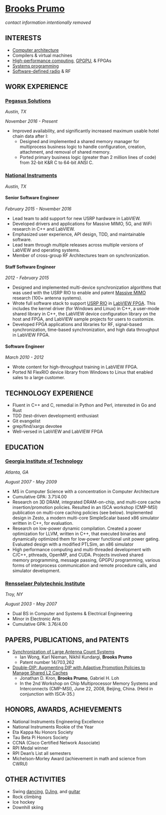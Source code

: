# [Brooks Prumo](http://www.linkedin.com/in/brooksprumo)

_contact information intentionally removed_

## INTERESTS

- [Computer architecture](http://en.wikipedia.org/wiki/Computer_architecture)
- Compilers & virtual machines
- [High-performance computing](http://insidehpc.com/hpc-basic-training/what-is-hpc/), [GPGPU](http://en.wikipedia.org/wiki/General-purpose_computing_on_graphics_processing_units), & FPGAs
- [Systems programming](http://en.wikipedia.org/wiki/System_programming)
- [Software-defined radio](http://en.wikipedia.org/wiki/Software-defined_radio) & RF

## WORK EXPERIENCE

### [Pegasus Solutions](http://www.pegasus.io)

_Austin, TX_

_November 2016 - Present_

- Improved availability, and significantly increased maximum usable hotel chain data after I:
	- Designed and implemented a shared memory manager for multiprocess business logic to handle configuration, creation, attachment, and removal of shared memory.
	- Ported primary business logic (greater than 2 million lines of code) from 32-bit K&R C to 64-bit ANSI C.

### [National Instruments](http://www.ni.com)

_Austin, TX_

#### Senior Software Engineer

_February 2015 - November 2016_

- Lead team to add support for new USRP hardware in LabVIEW.
- Developed drivers and applications for Massive MIMO, 5G, and WiFi research in C++ and LabVIEW.
- Emphasized user experience, API design, TDD, and maintainable software.
- Lead team through multiple releases across multiple versions of LabVIEW and operating systems.
- Member of cross-group RF Architectures team on synchronization.

#### Staff Software Engineer

_2012 - February 2015_

- Designed and implemented multi-device synchronization algorithms that was used with the USRP RIO to enable and patent [Massive MIMO](http://www.ni.com/rf/5g/) research (100+ antenna systems).
- Wrote full software stack to support [USRP RIO](http://www.ni.com/sdr/usrp-rio/) in [LabVIEW FPGA](http://www.ni.com/labview/fpga/). This includes the kernel driver (for Windows and Linux) in C++, a user-mode shared library in C++, the LabVIEW device configuration library on the host and FPGA, and LabVIEW sample projects for users to customize.
- Developed FPGA applications and libraries for RF, signal-based synchronization, time-based synchronization, and high data throughput in LabVIEW FPGA.

#### Software Engineer

_March 2010 - 2012_

- Wrote content for high-throughput training in LabVIEW FPGA.
- Ported NI FlexRIO device library from Windows to Linux that enabled sales to a large customer.

## TECHNOLOGY EXPERIENCE

- Fluent in C++ and C, remedial in Python and Perl, interested in Go and Rust
- TDD (test-driven development) enthusiast
- Git evangelist
- grep/find/xargs devotee
- Well-versed in LabVIEW and LabVIEW FPGA

## EDUCATION

### [Georgia Institute of Technology](http://www.gatech.edu)

_Atlanta, GA_

_August 2007 - May 2009_

- MS in Computer Science with a concentration in Computer Architecture
- Cumulative GPA: 3.71/4.00
- Research on 3D DRAM, integrated DRAM-on-chip, and multi-core cache insertion/promotion policies. Resulted in an ISCA workshop (CMP-MSI) publication on multi-core caching policies (see below). Implemented design in Zesto, a modern multi-core SimpleScalar based x86 simulator written in C++, for evaluation.
- Research on low-power dynamic compilation. Created a power optimization for LLVM, written in C++, that executed binaries and dynamically optimized them for low-power functional unit power gating. Evaluated design with a modified PTLSim, an x86 simulator
- High performance computing and multi-threaded development with C/C++, pthreads, OpenMP, and CUDA. Projects involved shared memory programming, message passing, GPGPU programming, various forms of interprocess communication and remote procedure calls, and simulator development.

### [Rensselaer Polytechnic Institute](http://www.rpi.edu)

_Troy, NY_

_August 2003 - May 2007_

- Dual BS in Computer and Systems & Electrical Engineering
- Minor in Electronic Arts
- Cumulative GPA: 3.76/4.00

## PAPERS, PUBLICATIONS, and PATENTS

- [Synchronization of Large Antenna Count Systems](https://patentscope.wipo.int/search/en/detail.jsf?docId=WO2015171956)
	- Ian Wong, Karl Nieman, Nikhil Kundargi, **Brooks Prumo**
	- Patent number 14/703,262
- [Double-DIP: Augmenting DIP with Adaptive Promotion Policies to Manage Shared L2 Caches](http://citeseerx.ist.psu.edu/viewdoc/summary?doi=10.1.1.140.1842)
	- Jonathan D. Kron, **Brooks Prumo**, Gabriel H. Loh
	- In the 2nd Workshop on Chip Multiprocessor Memory Systems and Interconnects (CMP-MSI), June 22, 2008, Beijing, China. (Held in conjunction with ISCA-35.)

## HONORS, AWARDS, ACHIEVEMENTS

- National Instruments Engineering Excellence
- National Instruments Rookie of the Year
- Eta Kappa Nu Honors Society
- Tau Beta Pi Honors Society
- CCNA (Cisco Certified Network Associate)
- RPI Medal winner
- RPI Dean’s List all semesters
- Michelson-Morley Award (achievement in math and science from CWRU)

## OTHER ACTIVITIES

- Swing [dancing](http://www.prumotion.com/bios/dancer.html), [DJing](http://www.prumotion.com/bios/dj.html), and [guitar](http://www.prumotion.com/bios/musician.html)
- Rock climbing
- Ice hockey
- Downhill skiing
